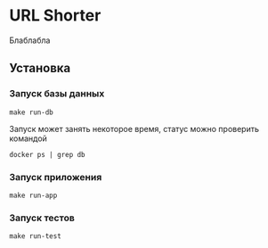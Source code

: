 # URL Shorter

Блаблабла

## Установка

### Запуск базы данных
```shell
make run-db
```

Запуск может занять некоторое время, статус можно проверить командой
```shell
docker ps | grep db
```

### Запуск приложения
```shell
make run-app
```

### Запуск тестов
```shell
make run-test
```
